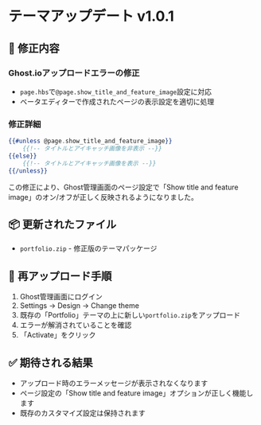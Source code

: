 # テーマアップデート v1.0.1

## 🔧 修正内容

### Ghost.ioアップロードエラーの修正
- `page.hbs`で`@page.show_title_and_feature_image`設定に対応
- ベータエディターで作成されたページの表示設定を適切に処理

### 修正詳細
```handlebars
{{#unless @page.show_title_and_feature_image}}
    {{!-- タイトルとアイキャッチ画像を非表示 --}}
{{else}}
    {{!-- タイトルとアイキャッチ画像を表示 --}}
{{/unless}}
```

この修正により、Ghost管理画面のページ設定で「Show title and feature image」のオン/オフが正しく反映されるようになりました。

## 📦 更新されたファイル
- `portfolio.zip` - 修正版のテーマパッケージ

## 🚀 再アップロード手順
1. Ghost管理画面にログイン
2. Settings → Design → Change theme
3. 既存の「Portfolio」テーマの上に新しい`portfolio.zip`をアップロード
4. エラーが解消されていることを確認
5. 「Activate」をクリック

## ✅ 期待される結果
- アップロード時のエラーメッセージが表示されなくなります
- ページ設定の「Show title and feature image」オプションが正しく機能します
- 既存のカスタマイズ設定は保持されます